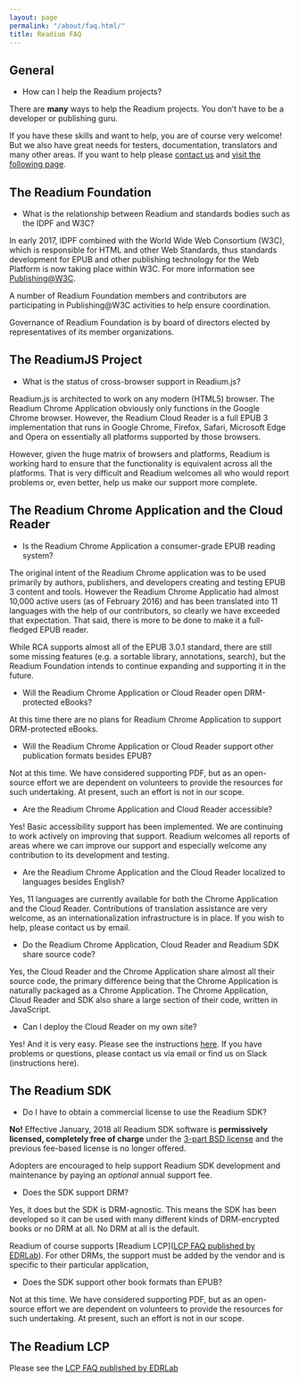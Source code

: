 ```yaml
---
layout: page
permalink: "/about/faq.html/"
title: Readium FAQ
---
```

 

## General

- How can I help the Readium projects?

There are **many** ways to help the Readium projects. You don’t have to be a developer or publishing guru.  

If you have these skills and want to help, you are of course very welcome!  But we also have great needs for testers, documentation, translators and many other areas.  If you want to help please [contact us](../contact/contact) and [visit the following page](../development/contributing/).

 

## The Readium Foundation

- What is the relationship between Readium and standards bodies such as the IDPF and W3C?

In early 2017, IDPF  combined with the World Wide Web Consortium (W3C), which is responsible for HTML and other Web Standards, thus standards development for EPUB and other publishing technology for the Web Platform is now taking place within W3C. For more information see [Publishing@W3C](https://w3.org/publishing). 

A number of Readium Foundation members and contributors are participating in Publishing@W3C activities to help ensure coordination. 

Governance of Readium Foundation is by board of directors elected by representatives of its member organizations.



## The ReadiumJS Project

- What is the status of cross-browser support in Readium.js?

Readium.js is architected to work on any modern (HTML5) browser. The Readium Chrome Application obviously only functions in the Google Chrome browser. However, the Readium Cloud Reader is a full EPUB 3 implementation that runs in Google Chrome, Firefox, Safari, Microsoft Edge and Opera on essentially all platforms supported by those browsers.  

However, given the huge matrix of browsers and platforms, Readium is working hard to ensure that the functionality is equivalent across all the platforms.  That is very difficult and Readium welcomes all who would report problems or, even better, help us make our support more complete.

 

## The Readium Chrome Application and the Cloud Reader

- Is the Readium Chrome Application a consumer-grade EPUB reading system?

The original intent of the Readium Chrome application was to be used primarily by authors, publishers, and developers creating and testing EPUB 3 content and tools. However the Readium Chrome Applicatio had almost 10,000 active users (as of February 2016) and has been translated into 11 languages with the help of our contributors, so clearly we have exceeded that expectation.  That said, there is more to be done to make it a full-fledged EPUB reader.  

While RCA supports almost all of the EPUB 3.0.1 standard, there are still some missing features (e.g. a sortable library, annotations, search), but  the Readium Foundation intends to continue expanding and supporting it in the future.

- Will the Readium Chrome Application or Cloud Reader open DRM-protected eBooks?

At this time there are no plans for Readium Chrome Application to support DRM-protected eBooks.

- Will the Readium Chrome Application or Cloud Reader support other publication formats besides EPUB?

Not at this time. We have considered supporting PDF, but as an open-source effort we are dependent on volunteers to provide the resources for such undertaking.  At present, such an effort is not in our scope.

- Are the Readium Chrome Application and Cloud Reader accessible?

Yes! Basic accessibility support has been implemented.  We are continuing to work actively on improving that support.  Readium welcomes all reports of areas where we can improve our support and especially welcome any contribution to its development and testing.

- Are the Readium Chrome Application and the Cloud Reader localized to languages besides English?

Yes, 11 languages are currently available for both the Chrome Application and the Cloud Reader. Contributions of translation assistance are very welcome, as an internationalization infrastructure is in place.  If you wish to help, please contact us by email.

- Do the Readium Chrome Application, Cloud Reader and Readium SDK share source code?

Yes, the Cloud Reader and the Chrome Application share almost all their source code, the primary difference being that the Chrome Application is naturally packaged as a Chrome Application. The Chrome Application, Cloud Reader and SDK also share a large section of their code, written in JavaScript.

- Can I deploy the Cloud Reader on my own site?

Yes!  And it is very easy.  Please see the instructions [here](https://github.com/readium/readium-js-viewer).  If you have problems or questions, please contact us via email or find us on Slack (instructions here).



## The Readium SDK

- Do I have to obtain a commercial license to use the Readium SDK?

**No!** Effective January, 2018 all Readium SDK software is **permissively licensed, completely free of charge** under the [3-part BSD license](https://github.com/readium/readium.github.io/blob/master/license.txt) and the previous fee-based license is no longer offered. 

Adopters are encouraged to help support Readium SDK development and maintenance by paying an _optional_ annual support fee. 

- Does the SDK support DRM?

Yes, it does but the SDK is DRM-agnostic. This means the SDK has been developed so it can be used with many different kinds of DRM-encrypted books or no DRM at all.  No DRM at all is the default.  

Readium of course supports [Readium LCP]([LCP FAQ published by EDRLab](https://www.edrlab.org/readium/readium-lcp/faq/)). For other DRMs, the support must be added by the vendor and is specific to their particular application,

- Does the SDK support other book formats than EPUB?

Not at this time. We have considered supporting PDF, but as an open-source effort we are dependent on volunteers to provide the resources for such undertaking.  At present, such an effort is not in our scope.


## The Readium LCP

Please see the [LCP FAQ published by EDRLab](https://www.edrlab.org/readium/readium-lcp/faq/)